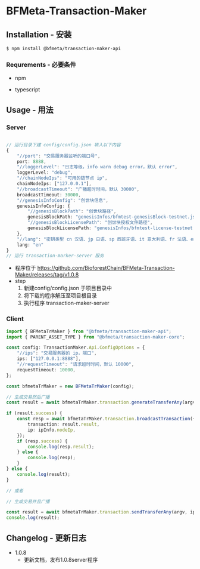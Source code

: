 # BFMeta-Transaction-Maker

## Installation - 安装

`$ npm install @bfmeta/transaction-maker-api`

### Requrements - 必要条件

-   npm

-   typescript

<!-- ## Docs & Community - 文档 & 社区 -->

<!-- 这里写我们的社区及文档的地址 -->

## Usage - 用法

### Server

```ts

// 运行目录下建 config/config.json 填入以下内容
{
    "//port": "交易服务器监听的端口号",
    port: 8888,
    "//loggerLevel": "日志等级，info warn debug error，默认 error",
    loggerLevel: "debug",
    "//chainNodeIps": "可用的链节点 ip",
    chainNodeIps: ["127.0.0.1"],
    "//broadcastTimeout": "广播超时时间，默认 30000",
    broadcastTimeout: 30000,
    "//genesisInfoConfig": "创世块信息",
    genesisInfoConfig: {
        "//genesisBlockPath": "创世块路径",
        genesisBlockPath: "genesisInfos/bfmtest-genesisBlock-testnet.json",
        "//genesisBlockLicensePath": "创世块授权文件路径",
        genesisBlockLicensePath: "genesisInfos/bfmtest-license-testnet.json"
    },
    "//lang": "密钥类型 cn 汉语、jp 日语、sp 西班牙语、it 意大利语、fr 法语、en 英语",
    lang: "en"
}
// 运行 transaction-marker-server 服务

```

- 程序位于 https://github.com/BioforestChain/BFMeta-Transaction-Maker/releases/tag/v1.0.8
- step
    1. 新建config/config.json 于项目目录中
    2. 将下载的程序解压至项目根目录
    3. 执行程序 transaction-maker-server

### Client

```ts
import { BFMetaTrMaker } from "@bfmeta/transaction-maker-api";
import { PARENT_ASSET_TYPE } from "@bfmeta/transaction-maker-core";

const config: TransactionMaker.Api.ConfigOptions = {
    "//ips": "交易服务器的 ip，端口",
    ips: ["127.0.0.1:8888"],
    "//requestTimeout": "请求超时时间，默认 10000",
    requestTimeout: 10000,
};

const bfmetaTrMaker = new BFMetaTrMaker(config);

// 生成交易然后广播
const result = await bfmetaTrMaker.transaction.generateTransferAny(argv, ipInfo.ip);

if (result.success) {
    const resp = await bfmetaTrMaker.transaction.broadcastTransaction({
        transaction: result.result,
        ip: ipInfo.nodeIp,
    });
    if (resp.success) {
        console.log(resp.result);
    } else {
        console.log(resp);
    }
} else {
    console.log(result);
}

// 或者

// 生成交易并且广播

const result = await bfmetaTrMaker.transaction.sendTransferAny(argv, ipInfo);
console.log(result);
```

## Changelog - 更新日志
-   1.0.8
    - 更新文档，发布1.0.8server程序
